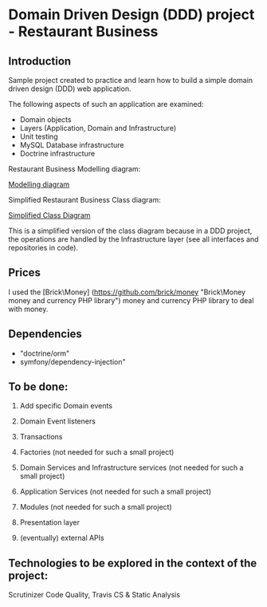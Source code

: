 # Domain Driven Design (DDD) project - Restaurant Business

## Introduction

Sample project created to practice and learn how to build a simple domain driven design (DDD) web application.

The following aspects of such an application are examined:

- Domain objects
- Layers (Application, Domain and Infrastructure)
- Unit testing
- MySQL Database infrastructure
- Doctrine infrastructure

Restaurant Business Modelling diagram:

[Modelling diagram](https://drive.google.com/file/d/1YCLQmQMe31okBSRxGhFvJZEZ0LvXtgft "Restaurant Business Modelling diagram")

Simplified Restaurant Business Class diagram:

[Simplified Class Diagram](https://drive.google.com/file/d/1XKvHCwYFbV-rwx69w_MeWZP-SiuRPlLH "Simplified Restaurant Business Class Diagram")

This is a simplified version of the class diagram because in a DDD project, the operations
are handled by the Infrastructure layer (see all interfaces and repositories in code).

## Prices

I used the [Brick\Money] (https://github.com/brick/money "Brick\Money money and currency PHP library") money and currency PHP library to deal with money.

## Dependencies

- "doctrine/orm" 
- symfony/dependency-injection"

## To be done:

1. Add specific Domain events
2. Domain Event listeners
3. Transactions

4. Factories (not needed for such a small project)
5. Domain Services and Infrastructure services (not needed for such a small project) 
6. Application Services (not needed for such a small project)  
7. Modules (not needed for such a small project)
8. Presentation layer
9. (eventually) external APIs

## Technologies to be explored in the context of the project:

Scrutinizer Code Quality, Travis CS & Static Analysis

